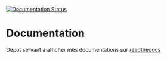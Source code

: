 [![Documentation Status](https://readthedocs.org/projects/tyron-docs/badge/?version=latest)](https://tyron-docs.readthedocs.io/fr/latest/?badge=latest)

# Documentation

Dépôt servant à afficher mes documentations sur [readthedocs](https://tyron-docs.readthedocs.io/fr/latest/)
